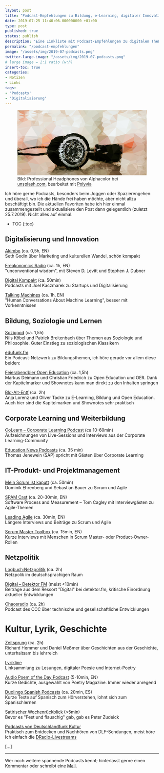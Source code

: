 ```yaml
---
layout: post
title: "Podcast-Empfehlungen zu Bildung, e-Learning, digitaler Innovation und Kultur"
date: 2019-07-25 11:40:06.000000000 +01:00
type: post
published: true
status: publish
description: 'Eine Linkliste mit Podcast-Empfehlungen zu digitalen Themen. '
permalink: "/podcast-empfehlungen"
image: "/assets/img/2019-07-podcasts.png"
twitter-large-image: "/assets/img/2019-07-podcasts.png"
# large image = 2:1 ratio (w:h)
insert-toc: true
categories:
- Notizen
- Links
tags:
- 'Podcasts'
- 'Digitalisierung'
---
```

<figure>
    <img alt="Symbols for Podcasts" src="/assets/img/2019-07-podcasts.png" />
    <figcaption>
    Bild: Professional Headphones von Alphacolor bei <a href="https://unsplash.com/photos/66JMudIjDTw">unsplash.com</a>, bearbeitet mit <a href="https://umeecorn.com/Polyvia/image.html">Polyvia</a>
    </figcaption>
</figure>

Ich höre gerne Podcasts, besonders beim Joggen oder Spazierengehen und überall, wo ich die Hände frei haben möchte, aber nicht allzu beschäftigt bin. Die aktuellen Favoriten habe ich hier einmal zusammengestellt und aktualisiere den Post dann gelegentlich (zuletzt 25.7.2019). Nicht alles auf einmal.
<!-- more -->


<!-- scroll to this position after opening the article -->

* TOC
{:toc}

## Digitalisierung und Innovation

[Akimbo](https://www.akimbo.me/) (ca. 0,5h, EN)<br>
Seth Godin über Marketing und kulturellen Wandel, schön kompakt

[Freakonomics Radio](http://freakonomics.com/) (ca. 1h, EN)<br>
"unconventional wisdom", mit Steven D. Levitt und Stephen J. Dubner

[Digital Kompakt](https://www.digitalkompakt.de/podcasts/) (ca. 50min)<br>
Podcasts mit Joel Kaczmarek zu Startups und Digitalisierung

[Talking Machines](https://www.thetalkingmachines.com/) (ca. 1h, EN)<br>
"Human Conversations About Machine Learning", besser mit Vorkenntnissen

## Bildung, Soziologie und Lernen

[Soziopod](https://soziopod.de/) (ca. 1,5h)<br>
Nils Köbel und Patrick Breitenbach über Themen aus Soziologie und Philosophie. Guter Einstieg zu soziologischen Klassikern

[edufunk.fm](https://edufunk.fm/)<br>
Ein Podcast-Netzwerk zu Bildungsthemen, ich höre gerade vor allem diese beiden:

[Feierabendbier Open Education](http://feierabendbier-open-education.de/) (ca. 1,5h)<br>
Markus Deimann und Christian Friedrich zu Open Education und OER. Dank der Kapitelmarker und Shownotes kann man direkt zu den Inhalten springen

[Bld-Alt-Entf](https://bldg-alt-entf.de/podcast/) (ca. 2h)<br>
Anja Lorenz und Oliver Tacke zu E-Learning, Bildung und Open Education. Auch hier sind die Kapitelmarken und Shownotes sehr praktisch

## Corporate Learning und Weiterbildung

[CoLearn – Corporate Learning Podcast](https://colearn.de/podcast/) (ca 10-60min)<br>
Aufzeichnungen von Live-Sessions und Interviews aus der Corporate Learning-Community

[Education News Podcasts](https://open.sap.com/static/education-newscast/) (ca. 35 min)<br>
Thomas Jenewein (SAP) spricht mit Gästen über Corporate Learning

## IT-Produkt- und Projektmanagement

[Mein Scrum ist kaputt](https://meinscrumistkaputt.de/) (ca. 50min)<br>
Dominik Ehrenberg und Sebastian Bauer zu Scrum und Agile

[SPAM Cast](https://tcagley.wordpress.com) (ca. 20-30min, EN)<br>
Software Process and Measurement – Tom Cagley mit Interviewgästen zu Agile-Themen

[Leading Agile](https://www.leadingagile.com/podcast/) (ca. 30min, EN)<br>
Längere Interviews und Beiträge zu Scrum und Agile

[Scrum Master Toolbox](https://scrum-master-toolbox.org/) (ca. 15min, EN)<br>
Kurze Interviews mit Menschen in Scrum Master- oder Product-Owner-Rollen

## Netzpolitik

[Logbuch:Netzpolitik](https://logbuch-netzpolitik.de/) (ca. 2h)<br>
Netzpolik im deutschsprachigen Raum

[Digital – Detektor FM](https://feedpress.me/detektorfm_digital_podcasts) (meist <10min)<br>
Beiträge aus dem Ressort "Digital" bei detektor.fm, kritische Einordnung aktueller Entwicklungen

[Chaosradio](https://chaosradio.de/) (ca. 2h)<br>
Podcast des CCC über technische und gesellschaftliche Entwicklungen

# Kultur, Lyrik, Geschichte

[Zeitsprung](https://www.zeitsprung.fm/) (ca. 2h)<br>
Richard Hemmer und Daniel Meßmer über Geschichten aus der Geschichte, unterhaltsam bis lehrreich

[Lyrikline](https://www.lyrikline.org/de/links/)<br>
Linksammlung zu Lesungen, digitaler Poesie und Internet-Poetry

[Audio Poem of the Day Podcast](https://www.poetryfoundation.org/podcasts/series/74634/audio-pod/) (5-10min, EN)<br>
Kurze Gedichte, ausgewählt von Poetry Magazine. Immer wieder anregend

[Duolingo Spanish Podcasts](https://podcast.duolingo.com/spanish) (ca. 20min, ES)<br>
Kurze Texte auf Spanisch zum Hörverstehen, lohnt sich zum Spanischlernen

[Satirischer Wochenrückblick](https://www.ndr.de/info/sendungen/satirischer_wochenrueckblick/index.html) (<5min)<br>
Bevor es "Fest und flauschig" gab, gab es Peter Zudeick

[Podcasts von Deutschlandfunk Kultur](https://www.deutschlandfunkkultur.de/podcasts.2502.de.html?drpp%3Ahash=displayAllBroadcasts)<br>
Praktisch zum Entdecken und Nachhören von DLF-Sendungen, meist höre ich einfach die [DRadio-Livestreams](https://www.deutschlandradio.de/)

[...]
<hr>

Wer noch weitere spannende Podcasts kennt; hinterlasst gerne einen Kommentar oder schreibt eine [Mail](mailto:mail@markusneuschaefer.de).
